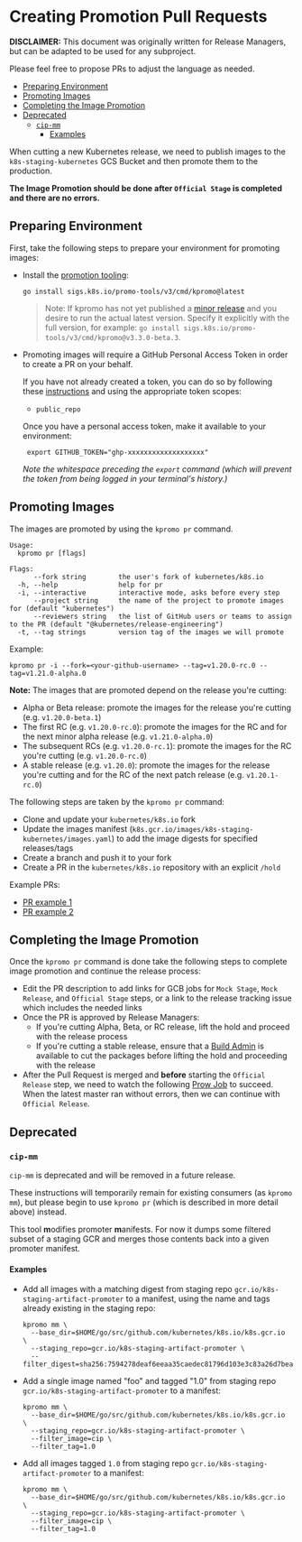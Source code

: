 # Creating Promotion Pull Requests

**DISCLAIMER:** This document was originally written for Release Managers, but can be adapted to be used for any subproject.

Please feel free to propose PRs to adjust the language as needed.

- [Preparing Environment](#preparing-environment)
- [Promoting Images](#promoting-images)
- [Completing the Image Promotion](#completing-the-image-promotion)
- [Deprecated](#deprecated)
  - [`cip-mm`](#cip-mm)
    - [Examples](#examples)

When cutting a new Kubernetes release, we need to publish images to the `k8s-staging-kubernetes` GCS Bucket and then promote them to the production.

**The Image Promotion should be done after `Official Stage` is completed and there are no errors.**

## Preparing Environment

First, take the following steps to prepare your environment for promoting images:

- Install the [promotion tooling](/README#installation):

  ```shell
  go install sigs.k8s.io/promo-tools/v3/cmd/kpromo@latest
  ```

  > Note: If kpromo has not yet published a [minor release](https://github.com/kubernetes-sigs/promo-tools/releases) and you desire to run the actual latest version. Specify it explicitly with the full version, for example:  `go install sigs.k8s.io/promo-tools/v3/cmd/kpromo@v3.3.0-beta.3`.

- Promoting images will require a GitHub Personal Access Token in order to
  create a PR on your behalf.

  If you have not already created a token, you can do so by following these
  [instructions](https://docs.github.com/en/authentication/keeping-your-account-and-data-secure/creating-a-personal-access-token)
  and using the appropriate token scopes:
  - `public_repo`

  Once you have a personal access token, make it available to your environment:

  ```shell
   export GITHUB_TOKEN="ghp-xxxxxxxxxxxxxxxxxxx"
  ```

  _Note the whitespace preceding the `export` command (which will prevent the
  token from being logged in your terminal's history.)_

## Promoting Images

The images are promoted by using the `kpromo pr` command.

```console
Usage:
  kpromo pr [flags]

Flags:
      --fork string        the user's fork of kubernetes/k8s.io
  -h, --help               help for pr
  -i, --interactive        interactive mode, asks before every step
      --project string     the name of the project to promote images for (default "kubernetes")
      --reviewers string   the list of GitHub users or teams to assign to the PR (default "@kubernetes/release-engineering")
  -t, --tag strings        version tag of the images we will promote
```

Example:

```shell
kpromo pr -i --fork=<your-github-username> --tag=v1.20.0-rc.0 --tag=v1.21.0-alpha.0
```

**Note:** The images that are promoted depend on the release you're cutting:

- Alpha or Beta release: promote the images for the release you're cutting (e.g. `v1.20.0-beta.1`)
- The first RC (e.g. `v1.20.0-rc.0`): promote the images for the RC and for the next minor alpha release (e.g. `v1.21.0-alpha.0`)
- The subsequent RCs (e.g. `v1.20.0-rc.1`): promote the images for the RC you're cutting (e.g. `v1.20.0-rc.0`)
- A stable release (e.g. `v1.20.0`): promote the images for the release you're cutting and for the RC of the next patch release (e.g. `v1.20.1-rc.0`)

The following steps are taken by the `kpromo pr` command:

- Clone and update your `kubernetes/k8s.io` fork
- Update the images manifest (`k8s.gcr.io/images/k8s-staging-kubernetes/images.yaml`) to add the image digests for specified releases/tags
- Create a branch and push it to your fork
- Create a PR in the `kubernetes/k8s.io` repository with an explicit `/hold`

Example PRs:

- [PR example 1](https://github.com/kubernetes/k8s.io/pull/1386)
- [PR example 2](https://github.com/kubernetes/k8s.io/pull/1348)

## Completing the Image Promotion

Once the `kpromo pr` command is done take the following steps to complete image promotion and continue the release process:

- Edit the PR description to add links for GCB jobs for `Mock Stage`, `Mock Release`, and `Official Stage` steps, or a link to the release tracking issue which includes the needed links
- Once the PR is approved by Release Managers:
  - If you're cutting Alpha, Beta, or RC release, lift the hold and proceed with the release process
  - If you're cutting a stable release, ensure that a [Build Admin](https://kubernetes.io/releases/release-managers/#build-admins) is available to cut the packages before lifting the hold and proceeding with the release
- After the Pull Request is merged and **before** starting the `Official Release` step, we need to watch the following [Prow Job](https://prow.k8s.io/?job=post-k8sio-image-promo) to succeed. When the latest master ran without errors, then we can continue with `Official Release`.

## Deprecated

### `cip-mm`

`cip-mm` is deprecated and will be removed in a future release.

These instructions will temporarily remain for existing consumers
(as `kpromo mm`), but please begin to use `kpromo pr` (which is described in
more detail above) instead.

This tool **m**odifies promoter **m**anifests. For now it dumps some filtered
subset of a staging GCR and merges those contents back into a given promoter
manifest.

#### Examples

- Add all images with a matching digest from staging repo
  `gcr.io/k8s-staging-artifact-promoter` to a manifest, using the name and tags
  already existing in the staging repo:

  ```console
  kpromo mm \
    --base_dir=$HOME/go/src/github.com/kubernetes/k8s.io/k8s.gcr.io  \
    --staging_repo=gcr.io/k8s-staging-artifact-promoter \
    --filter_digest=sha256:7594278deaf6eeaa35caedec81796d103e3c83a26d7beab091a5d25a9ba6aa16
  ```

- Add a single image named "foo" and tagged "1.0" from staging repo
  `gcr.io/k8s-staging-artifact-promoter` to a manifest:

  ```console
  kpromo mm \
    --base_dir=$HOME/go/src/github.com/kubernetes/k8s.io/k8s.gcr.io  \
    --staging_repo=gcr.io/k8s-staging-artifact-promoter \
    --filter_image=cip \
    --filter_tag=1.0
  ```

- Add all images tagged `1.0` from staging repo
  `gcr.io/k8s-staging-artifact-promoter` to a manifest:

  ```console
  kpromo mm \
    --base_dir=$HOME/go/src/github.com/kubernetes/k8s.io/k8s.gcr.io  \
    --staging_repo=gcr.io/k8s-staging-artifact-promoter \
    --filter_image=cip \
    --filter_tag=1.0
  ```
